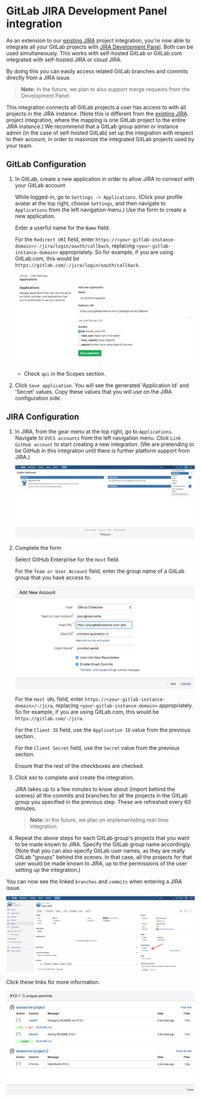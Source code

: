 # GitLab JIRA Development Panel integration

As an extension to our [existing JIRA][existing-jira] project integration, you're now able to integrate
all your GitLab projects with [JIRA Development Panel][jira-development-panel]. Both can be used
simultaneously. This works with self-hosted GitLab or GitLab.com integrated with self-hosted JIRA
or cloud JIRA.

By doing this you can easily access related GitLab branches and commits directly from a JIRA issue.

>**Note:**
In the future, we plan to also support merge requests from the Development Panel.

This integration connects all GitLab projects a user has access to with all projects in the JIRA instance.
(Note this is different from the [existing JIRA][existing-jira] project integration, where the mapping
is one GitLab project to the entire JIRA instance.) We recommend that a GitLab group admin
or instance admin (in the case of self-hosted GitLab) set up the integration with respect to their
account, in order to maximize the integrated GitLab projects used by your team.

## GitLab Configuration

1. In GitLab, create a new application in order to allow JIRA to connect with your GitLab account

	While logged-in, go to `Settings -> Applications`. (Click your profile avatar at 
	the top right, choose `Settings`, and then navigate to `Applications` from the left 
	navigation menu.) Use the form to create a new application.
	
	Enter a userful name for the `Name` field.
	
	For the `Redirect URI` field, enter `https://<your-gitlab-instance-domain>/-/jira/login/oauth/callback`,
	replacing `<your-gitlab-instance-domain>` appropriately. So for example, if you are using GitLab.com, 
	this would be `https://gitlab.com/-/jira/login/oauth/callback`.
	
	![GitLab Application setup](img/jira_dev_panel_gl_setup_1.png)

	- Check `api` in the Scopes section.

2. Click `Save application`. You will see the generated 'Application Id' and 'Secret' values.
Copy these values that you will use on the JIRA configuration side.

## JIRA Configuration

1. In JIRA, from the gear menu at the top right, go to `Applications`. Navigate to `DVCS accounts` 
from the left navigation menu. Click `Link GitHub account` to start creating a new integration.
(We are pretending to be GitHub in this integration until there is further platform support from JIRA.)

	![Jira DVCS from Dashboard](img/jira_dev_panel_jira_setup_1.png)

2. Complete the form

    Select GitHub Enterprise for the `Host` field.
    
    For the `Team or User Account` field, enter the group name of a GitLab group that you have access to.

	![Creation of Jira DVCS integration](img/jira_dev_panel_jira_setup_2.png)
	
	For the `Host URL` field, enter `https://<your-gitlab-instance-domain>/-/jira`,
	replacing `<your-gitlab-instance-domain>` appropriately. So for example, if you are using GitLab.com, 
	this would be `https://gitlab.com/-/jira`.
	
	For the `Client ID` field, use the `Application ID` value from the previous section.
	
	For the `Client Secret` field, use the `Secret` value from the previous section.

    Ensure that the rest of the checkboxes are checked.
	
3. Click `Add` to complete and create the integration.

    JIRA takes up to a few minutes to know about (import behind the scenes) all the commits and branches
    for all the projects in the GitLab group you specified in the previous step. These are refreshed
    every 60 minutes.
    
	>**Note:**
	In the future, we plan on implementating real-time integration.
	
4. Repeat the above steps for each GitLab group's projects that you want to be made known to JIRA.
Specify the GitLab group name accordingly. (Note that you can also specify GitLab user names, as they
are really GitLab "groups" behind the scenes. In that case, all the projects for that user would
be made known to JIRA, up to the permissions of the user setting up the integration.)


You can now see the linked `branches` and `commits` when entering a JIRA issue.

![Branch and Commit links on Jira issue](img/jira_dev_panel_jira_setup_3.png)

Click these links for more information.

![GitLab commit details on a Jira issue](img/jira_dev_panel_jira_setup_4.png)

[existing-jira]: ../user/project/integrations/jira.md
[jira-development-panel]: https://confluence.atlassian.com/adminjiraserver070/integrating-with-development-tools-776637096.html#Integratingwithdevelopmenttools-Developmentpanelonissues
